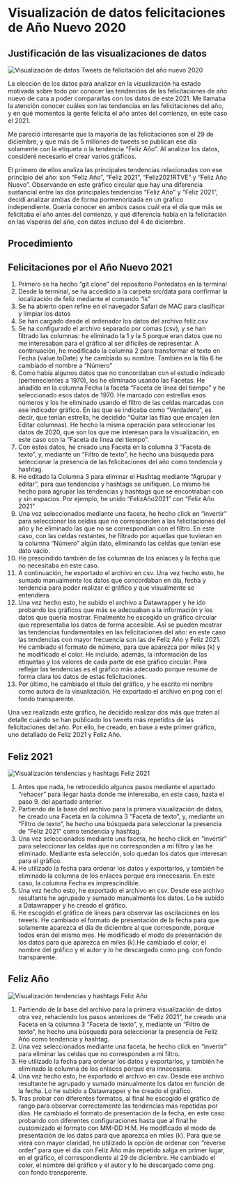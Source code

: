 # Visualización de datos felicitaciones de Año Nuevo 2020

## Justificación de las visualizaciones de datos

![Visualización de datos Tweets de felicitación del año nuevo 2020](imagenes-datawrapper/grafico-felicitaciones-png)

La elección de los datos para analizar en la visualización ha estado motivada sobre todo por conocer las tendencias de las felicitaciones de año nuevo de cara a poder compararlas con los datos de este 2021. Me llamaba la atención conocer cuáles son las tendencias en las felicitaciones del año, y en qué momentos la gente felicita el año antes del comienzo, en este caso el 2021. 

Me pareció interesante que la mayoría de las felicitaciones son el 29 de diciembre, y que más de 5 millones de tweets se publican ese día solamente con la etiqueta o la tendencia “Feliz Año”. Al analizar los datos, consideré necesario el crear varios gráficos. 

El primero de ellos analiza las principales tendencias relacionadas con ese principio del año: son “Feliz Año”, “Feliz 2021”, “Feliz2021RTVE” y “Feliz Año Nuevo”. Observando en este gráfico circular que hay una diferencia sustancial entre las dos principales tendencias “Feliz Año” y “Feliz 2021”, decidí analizar ambas de forma pormenorizada en un gráfico independiente. Quería conocer en ambos casos cuál era el día que más se felicitaba el año antes del comienzo, y qué diferencia había en la felicitación en las vísperas del año, con datos incluso del 4 de diciembre. 

## Procedimiento

## Felicitaciones por el Año Nuevo 2021
1. Primero se ha hecho “git clone” del repositorio Pontedatos en la terminal
2. Desde la terminal, se ha accedido a la carpeta src/data para confirmar la localización de feliz mediante el comando “ls”
3. Se ha abierto open refine en el navegador Safari de MAC para clasificar y limpiar los datos
4. Se han cargado desde el ordenador los datos del archivo feliz.csv
5. Se ha configurado el archivo separado por comas (csv), y se han filtrado las columnas: he eliminado la 1 y la 5 porque eran datos que no me interesaban para el gráfico al ser difíciles de representar. A continuación, he modificado la columna 2 para transformar el texto en Fecha (value.toDate) y he cambiado su nombre. También en la fila 6 he cambiado el nombre a “Número”
6. Como había algunos datos que no concordaban con el estudio indicado (pertenecientes a 1970), los he eliminado usando las Facetas. He añadido en la columna Fecha la faceta “Faceta de línea del tiempo” y he seleccionado esos datos de 1970. He marcado con estrellas esos números y los he eliminado usando el filtro de las celdas marcadas con ese indicador gráfico. En las que se indicaba como “Verdadero”, es decir, que tenían estrella, he decidido “Quitar las filas que encajen (en Editar columnas). He hecho la misma operación para seleccionar los datos de 2020, que son los que me interesan para la visualización, en este caso con la “Faceta de línea del tiempo”.
7. Con estos datos, he creado una Faceta en la columna 3 “Faceta de texto”, y, mediante un “Filtro de texto”, he hecho una búsqueda para seleccionar la presencia de las felicitaciones del año como tendencia y hashtag.
8. He editado la Columna 3 para eliminar el Hashtag mediante “Agrupar y editar”, para que tendencias y hashtags se unifiquen. Lo mismo he hecho para agrupar las tendencias y hashtags que se encontraban con y sin espacios. Por ejemplo, he unido “FelizAño2021” con “Feliz Año 2021”
9. Una vez seleccionados mediante una faceta, he hecho click en “invertir” para seleccionar las celdas que no corresponden a las felicitaciones del año y he eliminado las que no se correspondían con el filtro. En este caso, con las celdas restantes, he filtrado por aquellas que tuvieran en la columna “Número” algún dato, eliminando las celdas que tenían ese dato vacío. 
10. He prescindido también de las columnas de los enlaces y la fecha que no necesitaba en este caso.
11. A continuación, he exportado el archivo en csv. Una vez hecho esto, he sumado manualmente los datos que concordaban en día, fecha y tendencia para poder realizar el gráfico y que visualmente se entendiera. 
12. Una vez hecho esto, he subido el archivo a Datawrapper y he ido probando los gráficos que más se adecuaban a la información y los datos que quería mostrar. Finalmente he escogido un gráfico circular que representaba los datos de forma accesible. Así se pueden mostrar las tendencias fundamentales en las felicitaciones del año: en este caso las tendencias con mayor frecuencia son las de Feliz Año y Feliz 2021. He cambiado el formato de número, para que aparezca por miles (k) y he modificado el color. He incluido, además, la información de las etiquetas y los valores de cada parte de ese gráfico circular. Para reflejar las tendencias es el gráfico más adecuado porque resume de forma clara los datos de estas felicitaciones.
13. Por último, he cambiado el título del gráfico, y he escrito mi nombre como autora de la visualización. He exportado el archivo en png con el fondo transparente.

Una vez realizado este gráfico, he decidido realizar dos más que traten al detalle cuándo se han publicado los tweets más repetidos de las felicitaciones del año. Por ello, he creado, en base a este primer gráfico, uno detallado de Feliz 2021 y Feliz Año. 


## Feliz 2021

![Visualización tendencias y hashtags Feliz 2021](/imagenes-datawrapper/grafico-feliz-2021)

1. Antes que nada, he retrocedido algunos pasos mediante el apartado “rehacer” para llegar hasta donde me interesaba, en este caso, hasta el paso 9. del apartado anterior. 
2. Partiendo de la base del archivo para la primera visualización de datos, he creado una Faceta en la columna 3 “Faceta de texto”, y, mediante un “Filtro de texto”, he hecho una búsqueda para seleccionar la presencia de “Feliz 2021” como tendencia y hashtag.
3. Una vez seleccionados mediante una faceta, he hecho click en “invertir” para seleccionar las celdas que no corresponden a mi filtro y las he eliminado. Mediante esta selección, solo quedan los datos que interesan para el gráfico. 
4. He utilizado la fecha para ordenar los datos y exportarlos, y también he eliminado la columna de los enlaces porque era innecesaria. En este caso, la columna Fecha es imprescindible.
5. Una vez hecho esto, he exportado el archivo en csv. Desde ese archivo resultante he agrupado y sumado manualmente los datos. Lo he subido a Datawrapper y he creado el gráfico. 
6. He escogido el gráfico de líneas para observar las oscilaciones en los tweets. He cambiado el formato de presentación de la fecha para que solamente aparezca el día de diciembre al que corresponde, porque todos eran del mismo mes. He modificado el modo de presentación de los datos para que aparezca en miles (k).He cambiado el color, el nombre del gráfico y el autor y lo he descargado como png. con fondo transparente. 

## Feliz Año

![Visualización tendencias y hashtags Feliz Año](/imagenes-datawrapper/grafico-feliz-año)

1. Partiendo de la base del archivo para la primera visualización de datos otra vez, rehaciendo los pasos anteriores de “Feliz 2021”, he creado una Faceta en la columna 3 “Faceta de texto”, y, mediante un “Filtro de texto”, he hecho una búsqueda para seleccionar la presencia de Feliz Año como tendencia y hashtag.
2. Una vez seleccionados mediante una faceta, he hecho click en “invertir” para eliminar las celdas que no corresponden a mi filtro.
3. He utilizado la fecha para ordenar los datos y exportarlos, y también he eliminado la columna de los enlaces porque era innecesaria.
4. Una vez hecho esto, he exportado el archivo en csv. Desde ese archivo resultante he agrupado y sumado manualmente los datos en función de la fecha. Lo he subido a Datawrapper y he creado el gráfico. 
5. Tras probar con diferentes formatos, al final he escogido el gráfico de rango para observar correctamente las tendencias más repetidas por días. He cambiado el formato de presentación de la fecha, en este caso probando con diferentes configuraciones hasta que al final he customizado el formato con MM-DD H:M. He modificado el modo de presentación de los datos para que aparezca en miles (k). Para que se viera con mayor claridad, he utilizado la opción de ordenar con “reverse order” para que el día con Feliz Año más repetido salga en primer lugar, en el gráfico, el correspondiente al 29 de diciembre. He cambiado el color, el nombre del gráfico y el autor y lo he descargado como png. con fondo transparente.

